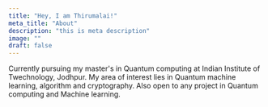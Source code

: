 ```yaml
---
title: "Hey, I am Thirumalai!"
meta_title: "About"
description: "this is meta description"
image: ""
draft: false
---
```


Currently pursuing my master's in Quantum computing at Indian Institute of Twechnology, Jodhpur. My area of interest lies in Quantum machine learning, algorithm and cryptography. Also open to any project in Quantum computing and Machine learning.

